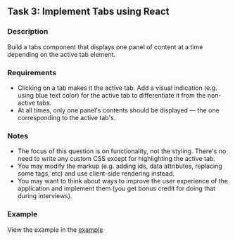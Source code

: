 ## Task 3: Implement Tabs using React

### Description

Build a tabs component that displays one panel of content at a time depending on
the active tab element.

### Requirements

- Clicking on a tab makes it the active tab. Add a visual indication (e.g. using
  blue text color) for the active tab to differentiate it from the non-active
  tabs.
- At all times, only one panel's contents should be displayed — the one
  corresponding to the active tab's.

### Notes

- The focus of this question is on functionality, not the styling. There's no
  need to write any custom CSS except for highlighting the active tab.
- You may modify the markup (e.g. adding ids, data attributes, replacing some
  tags, etc) and use client-side rendering instead.
- You may want to think about ways to improve the user experience of the
  application and implement them (you get bonus credit for doing that during
  interviews).

### Example

View the example in
the [example](https://drive.google.com/file/d/1nmdN6fM7o6lrJrG1IAEPGi3fiYNvOSg0/view?usp=sharing) 

